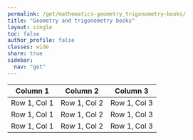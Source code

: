 ```yaml
---
permalink: /get/mathematics-geometry_trigonometry-books/
title: "Geometry and trigonometry books"
layout: single
toc: false
author_profile: false
classes: wide
share: true
sidebar:
  nav: "get"
---
```


<!-- HTML Table -->
<table id="myTable" class="display" style="width:100% !important;">
    <thead>
        <tr>
            <th>Column 1</th>
            <th>Column 2</th>
            <th>Column 3</th>
        </tr>
    </thead>
    <tbody>
        <tr>
            <td>Row 1, Col 1</td>
            <td>Row 1, Col 2</td>
            <td>Row 1, Col 3</td>
        </tr>
        <tr>
            <td>Row 1, Col 1</td>
            <td>Row 1, Col 2</td>
            <td>Row 1, Col 3</td>
        </tr>
        <tr>
            <td>Row 1, Col 1</td>
            <td>Row 1, Col 2</td>
            <td>Row 1, Col 3</td>
        </tr>
        <!-- Add more rows as needed -->
    </tbody>
</table>

<!-- DataTables Initialization Script -->
<script>
document.addEventListener('DOMContentLoaded', function() {
    if (window.jQuery) { // Check if jQuery is loaded
        jQuery('#myTable').DataTable({

        }); 
    } else {
        console.error("jQuery is not loaded");
    }
});
</script>

